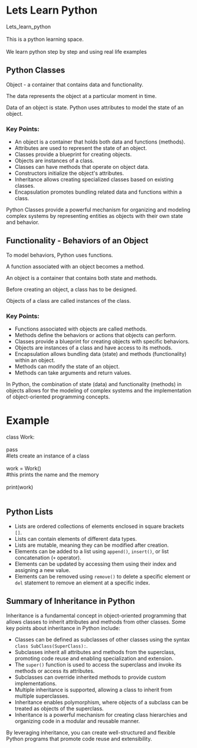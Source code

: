 # Lets Learn Python
Lets_learn_python<br>
<br>
This is  a python learning space.<br>
<br>
We learn python step by step and using real life examples

## Python Classes

Object - a container that contains data and functionality.

The data represents the object at a particular moment in time.

Data of an object is state. Python uses attributes to model the state of an object.

### Key Points:

- An object is a container that holds both data and functions (methods).
- Attributes are used to represent the state of an object.
- Classes provide a blueprint for creating objects.
- Objects are instances of a class.
- Classes can have methods that operate on object data.
- Constructors initialize the object's attributes.
- Inheritance allows creating specialized classes based on existing classes.
- Encapsulation promotes bundling related data and functions within a class.

Python Classes provide a powerful mechanism for organizing and modeling complex systems by representing entities as objects with their own state and behavior.





## Functionality - Behaviors of an Object

To model behaviors, Python uses functions.

A function associated with an object becomes a method.

An object is a container that contains both state and methods.

Before creating an object, a class has to be designed.

Objects of a class are called instances of the class.

### Key Points:

- Functions associated with objects are called methods.
- Methods define the behaviors or actions that objects can perform.
- Classes provide a blueprint for creating objects with specific behaviors.
- Objects are instances of a class and have access to its methods.
- Encapsulation allows bundling data (state) and methods (functionality) within an object.
- Methods can modify the state of an object.
- Methods can take arguments and return values.

In Python, the combination of state (data) and functionality (methods) in objects allows for the modeling of complex systems and the implementation of object-oriented programming concepts.


#  Example
class Work:<br><br>
    pass<br>
#lets create an instance of a class<br><br>
work = Work()<br>
#this prints the name and the memory<br>
<br>
print(work)<br><br>



## Python Lists

- Lists are ordered collections of elements enclosed in square brackets `[]`.
- Lists can contain elements of different data types.
- Lists are mutable, meaning they can be modified after creation.
- Elements can be added to a list using `append()`, `insert()`, or list concatenation (`+` operator).
- Elements can be updated by accessing them using their index and assigning a new value.
- Elements can be removed using `remove()` to delete a specific element or `del` statement to remove an element at a specific index.




## Summary of Inheritance in Python

Inheritance is a fundamental concept in object-oriented programming that allows classes to inherit attributes and methods from other classes. Some key points about inheritance in Python include:

- Classes can be defined as subclasses of other classes using the syntax `class SubClass(SuperClass):`.
- Subclasses inherit all attributes and methods from the superclass, promoting code reuse and enabling specialization and extension.
- The `super()` function is used to access the superclass and invoke its methods or access its attributes.
- Subclasses can override inherited methods to provide custom implementations.
- Multiple inheritance is supported, allowing a class to inherit from multiple superclasses.
- Inheritance enables polymorphism, where objects of a subclass can be treated as objects of the superclass.
- Inheritance is a powerful mechanism for creating class hierarchies and organizing code in a modular and reusable manner.

By leveraging inheritance, you can create well-structured and flexible Python programs that promote code reuse and extensibility.


